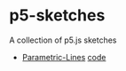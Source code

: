 # p5-sketches
A collection of p5.js sketches

- [Parametric-Lines](https://editor.p5js.org/justin.hadella/full/s-SgnF_lU) [code](https://editor.p5js.org/justin.hadella/sketches/s-SgnF_lU)